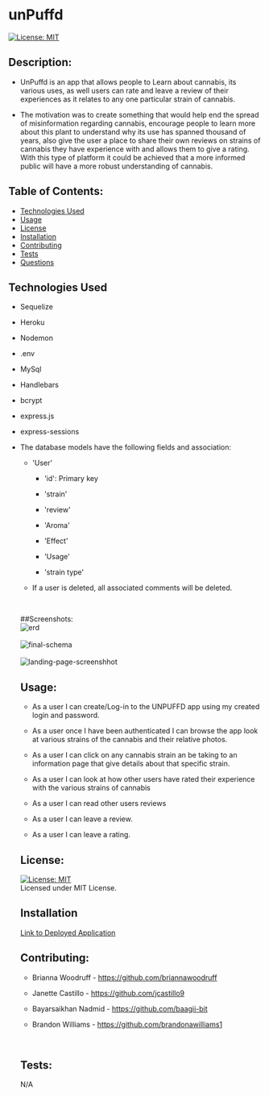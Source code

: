  # unPuffd
  [![License: MIT](https://img.shields.io/badge/License-MIT-yellow.svg)](https://opensource.org/licenses/MIT)

  ## Description:

  * UnPuffd is an app that allows people to Learn about cannabis, its various uses, as well users can rate and leave  a review of their experiences as it relates to any one particular strain of cannabis.

  * The motivation was to create something that would help end the spread of misinformation regarding cannabis, encourage people to learn more about this plant to understand why its use has spanned thousand of years, also give the user a place to share their own reviews on strains of cannabis they have experience with and allows them to give a rating. With this type of platform it could be achieved that a more informed public will have a more robust understanding of cannabis.

## Table of Contents:
  * [Technologies Used](#technologies)
  * [Usage](#usage)
  * [License](#license)
  * [Installation](#installation)
  * [Contributing](#contributing)
  * [Tests](#tests)
  * [Questions](#questions)

## Technologies Used

 * Sequelize

 * Heroku

 * Nodemon

 * .env

 * MySql

 * Handlebars

 * bcrypt

 * express.js

 * express-sessions



* The database models have the following fields and association:
    
    * 'User'

        * 'id': Primary key

        * 'strain'

        * 'review'

        * 'Aroma'

        * 'Effect'

        * 'Usage'

        * 'strain type'

    * If a user is deleted, all associated comments will be deleted.


  
  <br />

  ##Screenshots:
  <br>
  ![erd](https://user-images.githubusercontent.com/31046919/150647963-8ff65914-cd21-4e78-b976-255bbf384d5b.png)
  <br />
  <br>
  ![final-schema](https://user-images.githubusercontent.com/31046919/150648025-b5abcb39-2f55-45b5-8bfe-4420bd1b079e.jpg)
  <br />
  <br>
  ![landing-page-screenshhot](https://user-images.githubusercontent.com/31046919/150648126-5bb4ed50-7900-4f53-be1d-e1b23df05c4e.png)
  <br />

  ## Usage:
  
  * As a user I can create/Log-in to the UNPUFFD app using my created login and password.

  * As a user once I have been authenticated I can browse the app look at various strains of the cannabis and their relative photos.

  * As a user I can click on any cannabis strain an be taking to an information page that give details about that specific strain.

  * As a user I can look at how other users have rated their experience with the various strains of cannabis 

  * As a user I can read other users reviews

  * As a user I can leave a review.

  * As a user I can leave a rating.


  ## License: 
  [![License: MIT](https://img.shields.io/badge/License-MIT-yellow.svg)](https://opensource.org/licenses/MIT)
  <br />
  Licensed under MIT License.
  <br />
  
   ## Installation
  [Link to Deployed Application](https://unpuffd.herokuapp.com/)

  ## Contributing:
  
  * Brianna Woodruff - https://github.com/briannawoodruff 

  * Janette Castillo - https://github.com/jcastillo9 

  * Bayarsaikhan Nadmid - https://github.com/baagii-bit

  * Brandon Williams - https://github.com/brandonawilliams1


  <br />

  ## Tests:
  N/A
  <br />
